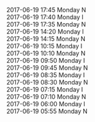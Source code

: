2017-06-19 17:45 Monday  N  
2017-06-19 17:40 Monday  I  
2017-06-19 17:35 Monday  N  
2017-06-19 14:20 Monday  I  
2017-06-19 14:15 Monday  N  
2017-06-19 10:15 Monday  I  
2017-06-19 10:10 Monday  N  
2017-06-19 09:50 Monday  I  
2017-06-19 09:45 Monday  N  
2017-06-19 08:35 Monday  I  
2017-06-19 08:30 Monday  N  
2017-06-19 07:15 Monday  I  
2017-06-19 07:10 Monday  N  
2017-06-19 06:00 Monday  I  
2017-06-19 05:55 Monday  N  
